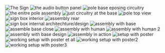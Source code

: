 ![The Sign](https://github.com/daraghbyrne/advancediot2016/blob/master/students/srajend1/TheFinalSprint/Images/IMG_20160508_180706.jpg)
![the audio button panel](https://github.com/daraghbyrne/advancediot2016/blob/master/students/srajend1/TheFinalSprint/Images/IMG_20160508_180735.jpg)
![pole base eposing circuitry](https://github.com/daraghbyrne/advancediot2016/blob/master/students/srajend1/TheFinalSprint/Images/IMG_20160508_180806.jpg)
![the enitre pole assembly](https://github.com/daraghbyrne/advancediot2016/blob/master/students/srajend1/TheFinalSprint/Images/IMG_20160508_180852.jpg)
![just circuitry at the base](https://github.com/daraghbyrne/advancediot2016/blob/master/students/srajend1/TheFinalSprint/Images/IMG_20160508_180925.jpg)
![pole top view](https://github.com/daraghbyrne/advancediot2016/blob/master/students/srajend1/TheFinalSprint/Images/IMG_20160508_181005.jpg)
![sign box interior](https://github.com/daraghbyrne/advancediot2016/blob/master/students/srajend1/TheFinalSprint/Images/IMG_20160508_181130.jpg)
![assembly rear](https://github.com/daraghbyrne/advancediot2016/blob/master/students/srajend1/TheFinalSprint/Images/IMG_20160508_181159.jpg)
![sign box internal architechture/design](https://github.com/daraghbyrne/advancediot2016/blob/master/students/srajend1/TheFinalSprint/Images/IMG_20160508_181210.jpg)
![assembly with base](https://github.com/daraghbyrne/advancediot2016/blob/master/students/srajend1/TheFinalSprint/Images/IMG_20160508_181735.jpg)
![assemble base close](https://github.com/daraghbyrne/advancediot2016/blob/master/students/srajend1/TheFinalSprint/Images/IMG_20160508_181740.jpg)
![assembly with human](https://github.com/daraghbyrne/advancediot2016/blob/master/students/srajend1/TheFinalSprint/Images/IMG_20160508_183548.jpg)
![assembly with human 2](https://github.com/daraghbyrne/advancediot2016/blob/master/students/srajend1/TheFinalSprint/Images/IMG_20160508_183552.jpg)
![assembly with base design](https://github.com/daraghbyrne/advancediot2016/blob/master/students/srajend1/TheFinalSprint/Images/IMG_20160508_184247.jpg)
![assembly in action](https://github.com/daraghbyrne/advancediot2016/blob/master/students/srajend1/TheFinalSprint/Images/IMG_20160508_215748.jpg)
![setup with poster](https://github.com/daraghbyrne/advancediot2016/blob/master/students/srajend1/TheFinalSprint/Images/IMG_20160508_220924.jpg)
![working setup with poster et all](https://github.com/daraghbyrne/advancediot2016/blob/master/students/srajend1/TheFinalSprint/Images/IMG_20160508_221137.jpg)
![working setup with poster2](https://github.com/daraghbyrne/advancediot2016/blob/master/students/srajend1/TheFinalSprint/Images/IMG_20160508_221144.jpg)
![working setup with poster3](https://github.com/daraghbyrne/advancediot2016/blob/master/students/srajend1/TheFinalSprint/Images/IMG_20160508_221146.jpg)
![]()
![]()
